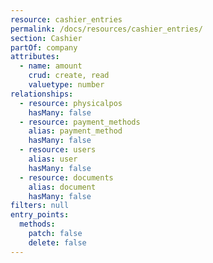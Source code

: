 ```yaml
---
resource: cashier_entries
permalink: /docs/resources/cashier_entries/
section: Cashier
partOf: company
attributes:
  - name: amount
    crud: create, read
    valuetype: number
relationships:
  - resource: physicalpos
    hasMany: false
  - resource: payment_methods
    alias: payment_method
    hasMany: false
  - resource: users
    alias: user
    hasMany: false
  - resource: documents
    alias: document
    hasMany: false
filters: null
entry_points:
  methods:
    patch: false
    delete: false
---
```


